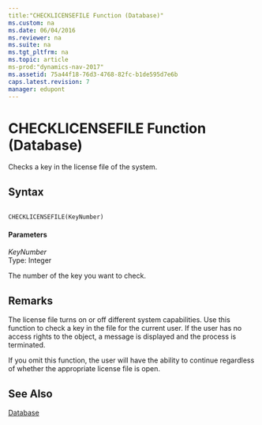 ```yaml
---
title:"CHECKLICENSEFILE Function (Database)"
ms.custom: na
ms.date: 06/04/2016
ms.reviewer: na
ms.suite: na
ms.tgt_pltfrm: na
ms.topic: article
ms-prod:"dynamics-nav-2017"
ms.assetid: 75a44f18-76d3-4768-82fc-b1de595d7e6b
caps.latest.revision: 7
manager: edupont
---
```

# CHECKLICENSEFILE Function (Database)
Checks a key in the license file of the system.  
  
## Syntax  
  
```  
  
CHECKLICENSEFILE(KeyNumber)  
```  
  
#### Parameters  
 *KeyNumber*  
 Type: Integer  
  
 The number of the key you want to check.  
  
## Remarks  
 The license file turns on or off different system capabilities. Use this function to check a key in the file for the current user. If the user has no access rights to the object, a message is displayed and the process is terminated.  
  
 If you omit this function, the user will have the ability to continue regardless of whether the appropriate license file is open.  
  
## See Also  
 [Database](Database.md)